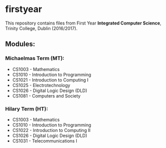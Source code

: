 # firstyear
This repository contains files from First Year **Integrated Computer Science**, Trinity College, Dublin (2016/2017).

## Modules:

### Michaelmas Term (MT):
* CS1003 - Mathematics
* CS1010 - Introduction to Programming
* CS1021 - Introduction to Computing I 
* CS1025 - Electrotechnology 
* CS1026 - Digital Logic Design (DLD)
* CS1081 - Computers and Society


### Hilary Term (HT):
* CS1003 - Mathematics
* CS1010 - Introduction to Programming
* CS1022 - Introduction to Computing II
* CS1026 - Digital Logic Design (DLD)
* CS1031 - Telecommunications I
